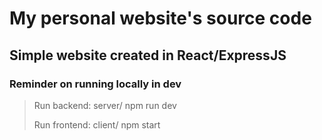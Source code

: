 # My personal website's source code
## Simple website created in React/ExpressJS


### Reminder on running locally in dev
>Run backend:
>    server/ npm run dev
>
>Run frontend:
>    client/ npm start